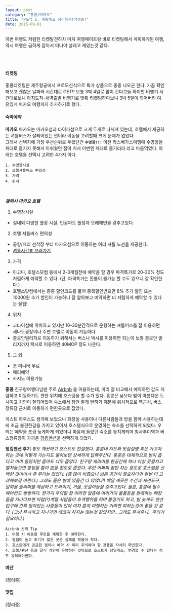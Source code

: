 ```yaml
---
layout: post
category: "홍콩/마카오"
title: "Part 1. 계획하고 정리하기(작성중)"
date: 2015-09-01
---
```


이번 여행도 저렴한 티켓발견하자 마자 여행매이트랑 바로 티켓팅해서 계획하게된 여행,
역시 여행은 급하게 잡아서 떠나야 설레고 재밌는것 같다.

<div class="img_row">
    <img class="col one" src="{{ site.baseurl }}/img/plan_b/hk/1.JPG" alt="" />
    <img class="col one" src="{{ site.baseurl }}/img/plan_b/hk/2.JPG" alt="" />
    <img class="col one" src="{{ site.baseurl }}/img/plan_b/hk/3.JPG" alt="" />
</div>
<br>

<div class="divider"></div>

#### 티켓팅
홍콩티켓팅은 제주항공에서 프로모션식으로 특가 상품으로 종종 나오곤 한다.
가끔 확인해보고 괜찮은 날짜와 시간대로 GET!!
보통 3박 4일로 많이 간다고들 하지만 비행기 시간대로보니 아침도착-새벽출발 비행기로 맞춰 티켓팅하다보니
3박 5일이 되어버려 여유있게 마카오 여행까지 추가하기로 했다.

<div class="divider"></div>

#### 숙박예약
**마카오**
마카오는 마카오섬과 타이파섬으로 크게 두개로 나눠져 있는데, 호텔에서 제공하는 셔틀버스가 잘되어있는 편이라 이동을 고려할때 크게 문제가 없었다.  
그래서 선택지에 가장 우선순위로 두었던건 **`수영장!!!`**
이전 라스베가스여행때 수영장을 제대로 즐기지 못해서 아쉬웠던 점이 커서 이번엔 제대로 즐기리라 라고 마음먹었다.
아래는 호텔을 선택시 고려한 4가지 이다.

```
1. 수영장시설
2. 호텔셔틀버스 편의성
3. 가격
4. 위치
```

<div class="img_row">
    <img class="col one" src="{{ site.baseurl }}/img/plan_b/hk/4.JPG" alt="" />
    <img class="col one" src="{{ site.baseurl }}/img/plan_b/hk/5.JPG" alt="" />
    <img class="col one" src="{{ site.baseurl }}/img/plan_b/hk/6.JPG" alt="" />
</div>

**_갤럭시 마카오 호텔_**

1. 수영장시설
  - 실내외 다양한 풀장 시설, 인공파도 풀장과 모래해변을 갖추고있다.
2. 호텔 셔틀버스 편의성
  - 공항/페리 선착장 부터 마카오섬으로 이동하는 여러 셔틀 노선을 제공한다.
  - [셔틀시간표 보러가기](http://www.galaxymacau.com/en/getting-here/free-shuttle-bus)
3. 가격
  - 아고다, 호텔스닷컴 등에서 2-3개월전에 예약을 할 경우 파격특가로 20-30% 정도 저렴하게 예약할 수 있다. (단, 파격특가는 환불이 불가능 할 수도 있으니 잘 확인한다.)
  - 호텔스닷컴에서는 종종 할인코드를 풀어 중복할인받으면 8% 추가 할인 또는 10000원 추가 할인이 가능하니 잘 알아보고 예약하면 더 저렴하게 예약할 수 있다는 꿀팁!
4. 위치
  - 코타이섬에 위치하고 있지만 10-30분간격으로 운행하는 셔틀버스를 잘 이용하면 세나도광장이나 주변 호텔로 이동이 가능하다.
  - 콜로안빌리지로 이동하기 위해서는 버스나 택시를 이용하면 되는데 보통 콜로안 빌리지까지 택시로 이동하면 40MOP 정도 나온다.
5. 그 외
  - 룸 미니바 무료
  - 페리예약
  - 카지노 이용가능



**홍콩**
친구랑여행다닐땐 주로 [Airbnb](http://www.airbnb.com) 을 이용하는데,
미리 잘 비교해서 예약하면 값도 저렴하고 이동하기도 편한 위치에 호스팅을 할 수가 있다.
홍콩은 낮보다 밤이 아름다운 도시이고 치안이 잘되어있어 숙소에서 잠만 잘게 뻔하기 때문에 위치적으로 역근처, 버스정류장 근처로 이동하기 편한곳으로 잡았다.

게스트 하우스도 생각해 보았으나 화장실 사용이나 다른사람들과 방을 함께 사용하는데에 조금 불편한감을 가지고 있어서
호스텔식으로 운영하는 숙소를 선택하게 되었다.
우리는 예약을 조금 늦게하게 되었더니 마음에 들었던 숙소를 놓치게되어 침사추이역과 버스정류장이 가까운 [청킹멘션](https://www.airbnb.co.kr/rooms/5700239)을 선택하게 되었다.


**청킹멘션 후기**
_방도 깨끗하고 호스트도 친절했다.
홍콩내 지도와 맛집설명 혹은 가고자 하는 곳에 어떻게 가는지도 물어보면 상세하게 답해주신다.
홍콩은 대체적으로 방이 좁다고 이미 들었지만 좁아도 너무 좁았다.
친구랑 캐리어를 한공간에 하나 이상 못펼치고 펼쳐놓으면 발딛을 틈이 없을 정도로 좁았다.
우린 어짜피 잠만 자는 용도로 호스텔을 선택한 것이어서 큰 무리는 없었다.
(좀 많이 비좁으니 넓은 공간이 필요하다면 한번 더 고려해보길 바란다.)
그래도 좁은 방에 있을건 다 있었다!! 매일 깨끗한 수건과 세면도구, 일회용 슬리퍼를 제공하고
드라이기, 거울, 옷걸이등을 갖추고있다. 물론, 홍콩에 필수 에어컨도 빵빵하다.
한가지 주의할 점 이라면 일층에 여러가지 물품등을 판매하는 매장들을 지나다보면 아랍(?)계열 사람들이
호객행위를 하며 붙잡기도 하고, 밤 늦게도 멘션 입구에 간혹 앉아있는 사람들이 있어
여자 혼자 여행하는 거라면 피하는것이 좋을 것 같다.
(그냥 무시하고 지나가면 헤코지 하지는 않는것 같았지만.. 그래도 무서우니.. 주의가 필요하다.)_

```
Airbnb 선택 Tip
1. 여행 시 이동할 루트를 계획한 후 예약한다.
2. 별점이 높고 후기가 많은 곳은 실패할 확율이 적다.
3. 호스트에게 궁금한 점이나 예약 시 미리 주의해야 할 것들을 자세히 확인한다.
4. 호텔/펜션 등과 달리 개인이 운영하는 것이므로 호스트가 당일취소, 변경할 수 있다는 점도 유의해야한다.
```
<div class="divider"></div>

#### 예산
(정리중)

<div class="divider"></div>

#### 맛집
(정리중)
